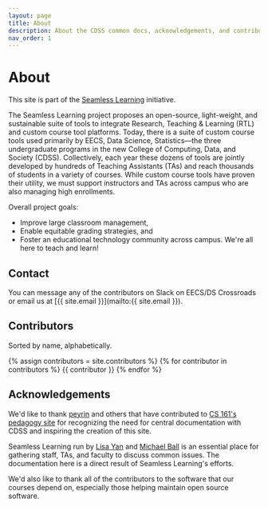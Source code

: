 ```yaml
---
layout: page
title: About
description: About the CDSS common docs, acknowledgements, and contributors
nav_order: 1
---
```


# About

This site is part of the [Seamless Learning](https://github.com/berkeley-cdss/seamless-learning) initiative.

The Seamless Learning project proposes an open-source, light-weight, and sustainable suite of tools to integrate Research, Teaching & Learning (RTL) and custom course tool platforms. Today, there is a suite of custom course tools used primarily by EECS, Data Science, Statistics—the three undergraduate programs in the new College of Computing, Data, and Society (CDSS). Collectively, each year these dozens of tools are jointly developed by hundreds of Teaching Assistants (TAs) and reach thousands of students in a variety of courses. While custom course tools have proven their utility, we must support instructors and TAs across campus who are also managing high enrollments.

Overall project goals:

* Improve large classroom management,
* Enable equitable grading strategies, and
* Foster an educational technology community across campus. We're all here to teach and learn!

## Contact

You can message any of the contributors on Slack on EECS/DS Crossroads or email us at [{{ site.email }}](mailto:{{ site.email }}).

## Contributors

Sorted by name, alphabetically.

{% assign contributors = site.contributors %}
{% for contributor in contributors %}
{{ contributor }}
{% endfor %}

## Acknowledgements

We'd like to thank [peyrin](https://github.com/peyrin) and others that have contributed to [CS 161's pedagogy site](https://pedagogy.cs161.org/) for recognizing the need for central documentation with CDSS and inspiring the creation of this site.

Seamless Learning run by [Lisa Yan](https://github.com/yanlisa) and [Michael Ball](https://github.com/cycomachead) is an essential place for gathering staff, TAs, and faculty to discuss common issues. The documentation here is a direct result of Seamless Learning's efforts.

We'd also like to thank all of the contributors to the software that our courses depend on, especially those helping maintain open source software.
